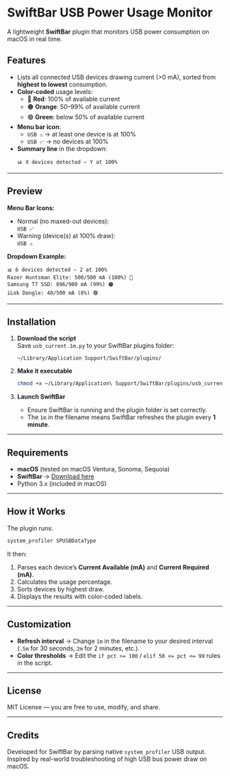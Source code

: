 # SwiftBar USB Power Usage Monitor

A lightweight **SwiftBar** plugin that monitors USB power consumption on macOS in real time.

## Features

- Lists all connected USB devices drawing current (>0 mA), sorted from **highest to lowest** consumption.
- **Color-coded** usage levels:
  - 🔴 **Red**: 100% of available current
  - 🟠 **Orange**: 50–99% of available current
  - 🟢 **Green**: below 50% of available current
- **Menu bar icon**:
  - `USB ⚠️` → at least one device is at 100%
  - `USB ✅` → no devices at 100%
- **Summary line** in the dropdown:
  ```
  📊 X devices detected — Y at 100%
  ```

---

## Preview

**Menu Bar Icons:**
- Normal (no maxed-out devices):  
  `USB ✅`
- Warning (device(s) at 100% draw):  
  `USB ⚠️`

**Dropdown Example:**
```
📊 6 devices detected — 2 at 100%
Razer Huntsman Elite: 500/500 mA (100%) 🔴
Samsung T7 SSD: 896/900 mA (99%) 🟠
iLok Dongle: 40/500 mA (8%) 🟢
```

---

## Installation

1. **Download the script**  
   Save `usb_current.1m.py` to your SwiftBar plugins folder:
   ```
   ~/Library/Application Support/SwiftBar/plugins/
   ```

2. **Make it executable**  
   ```bash
   chmod +x ~/Library/Application\ Support/SwiftBar/plugins/usb_current.1m.py
   ```

3. **Launch SwiftBar**  
   - Ensure SwiftBar is running and the plugin folder is set correctly.
   - The `1m` in the filename means SwiftBar refreshes the plugin every **1 minute**.

---

## Requirements

- **macOS** (tested on macOS Ventura, Sonoma, Sequoia)
- **SwiftBar** → [Download here](https://swiftbar.app)
- Python 3.x (included in macOS)

---

## How it Works

The plugin runs:
```bash
system_profiler SPUSBDataType
```
It then:
1. Parses each device’s **Current Available (mA)** and **Current Required (mA)**.
2. Calculates the usage percentage.
3. Sorts devices by highest draw.
4. Displays the results with color-coded labels.

---

## Customization

- **Refresh interval** → Change `1m` in the filename to your desired interval (`.5m` for 30 seconds, `2m` for 2 minutes, etc.).
- **Color thresholds** → Edit the `if pct >= 100` / `elif 50 <= pct <= 99` rules in the script.

---

## License

MIT License — you are free to use, modify, and share.

---

## Credits

Developed for SwiftBar by parsing native `system_profiler` USB output.  
Inspired by real-world troubleshooting of high USB bus power draw on macOS.
